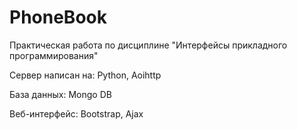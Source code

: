 # PhoneBook

Практическая работа по дисциплине "Интерфейсы прикладного программирования"

Сервер написан на: Python, Aoihttp

База данных: Mongo DB

Веб-интерфейс: Bootstrap, Ajax